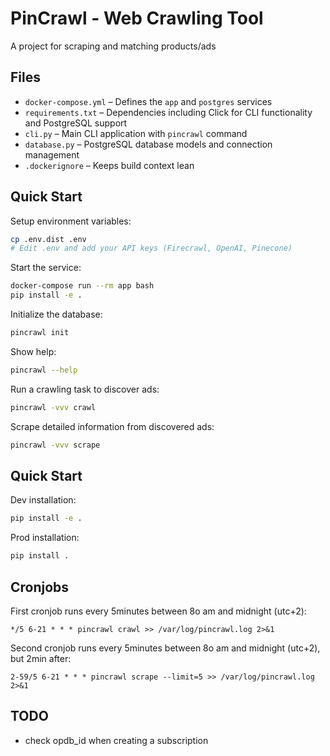 # PinCrawl - Web Crawling Tool

A project for scraping and matching products/ads

## Files
- `docker-compose.yml` – Defines the `app` and `postgres` services
- `requirements.txt` – Dependencies including Click for CLI functionality and PostgreSQL support
- `cli.py` – Main CLI application with `pincrawl` command
- `database.py` – PostgreSQL database models and connection management
- `.dockerignore` – Keeps build context lean

## Quick Start

Setup environment variables:
```bash
cp .env.dist .env
# Edit .env and add your API keys (Firecrawl, OpenAI, Pinecone)
```

Start the service:
```bash
docker-compose run --rm app bash
pip install -e .
```

Initialize the database:
```bash
pincrawl init
```

Show help:
```bash
pincrawl --help
```

Run a crawling task to discover ads:
```bash
pincrawl -vvv crawl
```

Scrape detailed information from discovered ads:
```bash
pincrawl -vvv scrape
```

## Quick Start

Dev installation:
```bash
pip install -e .
```

Prod installation:
```bash
pip install .
```

## Cronjobs

First cronjob runs every 5minutes between 8o am and midnight (utc+2):

```
*/5 6-21 * * * pincrawl crawl >> /var/log/pincrawl.log 2>&1
```

Second cronjob runs every 5minutes between 8o am and midnight (utc+2), but 2min after:

```
2-59/5 6-21 * * * pincrawl scrape --limit=5 >> /var/log/pincrawl.log 2>&1
```

## TODO

- check opdb_id when creating a subscription